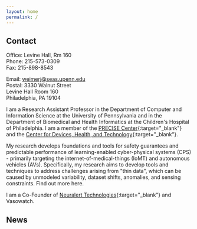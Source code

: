 ```yaml
---
layout: home
permalink: /
---
```


## Contact

Office: Levine Hall, Rm 160  
Phone: 215-573-0309  
Fax: 215-898-8543  

Email: weimerj@seas.upenn.edu  
Postal: 3330 Walnut Street  
 	Levine Hall Room 160  
 	Philadelphia, PA 19104  



I am a Research Assistant Professor in the Department of Computer and Information Science at the 
University of Pennsylvania and in the Department of Biomedical and Health Informatics at the 
Children's Hospital of Philadelphia. 
I am a member of the [PRECISE Center](https://precise.seas.upenn.edu/){:target="_blank"} 
and the [Center for Devices, Health, and Technology](https://healthtech.upenn.edu/){:target="_blank"}.

My research develops foundations and tools for safety guarantees and predictable performance of 
learning-enabled cyber-physical systems (CPS) - primarily targeting the internet-of-medical-things (IoMT) and
autonomous vehicles (AVs). Specifically, my research aims to develop tools and techniques to address 
challenges arising from "thin data", which can be caused by unmodeled variability, dataset shifts, 
anomalies, and sensing constraints. Find out more here. 

I am a Co-Founder of 
[Neuralert Technologies](https://neuralerttechnologies.com/){:target="_blank"} 
and Vasowatch.


## News